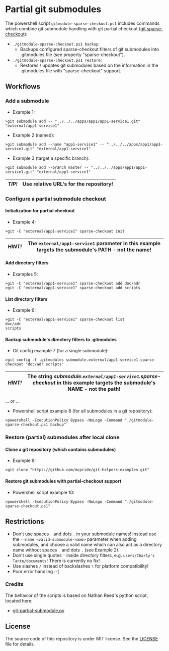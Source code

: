 # Partial git submodules

The powershell script `gitmodule-sparse-checkout.ps1` includes commands which combine git submodule handling with git partial checkout ([git sparse-checkout](https://git-scm.com/docs/git-sparse-checkout)):

* `./gitmodule-sparse-checkout.ps1 backup`:
  * Backups configured sparse-checkout filters of git submodules into .gitmodules file (see property "sparse-checkout").
* `./gitmodule-sparse-checkout.ps1 restore`:
  * Restores / updates git submodules based on the information in the .gitmodules file with "sparse-checkout" support.

## Workflows

### Add a submodule

* Example 1:

```shell
>git submodule add -- "../../../apps/app1/app1-service1.git" "external/app1-service1"
```

* Example 2 (named):

```shell
>git submodule add --name "app1-service1" -- "../../../apps/app1/app1-service1.git" "external/app1-service1"
```

* Example 3 (target a specific branch):

```shell
>git submodule add --branch master -- "../../../apps/app1/app1-service1.git" "external/app1-service1"
```

| _*TIP!*_ | Use relative URL's for the repository! |
|----------|----------------------------------------|


### Configure a partial submodule checkout

#### Initialization for partial checkout

* Example 4:

```shell
>git -C "external/app1-service1" sparse-checkout init
```

| _*HINT!*_ | The `external/app1-service1` parameter in this example targets the submodule's PATH - not the name! |
|-----------|-----------------------------------------------------------------------------------------------------|

#### Add directory filters

* Examples 5:

```shell
>git -C "external/app1-service1" sparse-checkout add doc/adr
>git -C "external/app1-service1" sparse-checkout add scripts
```

#### List directory filters

* Example 6:

```shell
>git -C "external/app1-service1" sparse-checkout list
doc/adr
scripts
```

#### Backup submodule's directory filters to .gitmodules

* Git config example 7 (for a single submodule):

```shell
>git config -f .gitmodules submodule.external/app1-service1.sparse-checkout "doc/adr scripts"
```

| _*HINT!*_ | The string *submodule.`external/app1-service1`.sparse-checkout* in this example targets the submodule's NAME - not the path! |
|-----------|------------------------------------------------------------------------------------------------------------------------------|

... or ...

* Powershell script example 8 (for all submodules in a git repository):

```shell
>powershell -ExecutionPolicy Bypass -NoLogo -Command "./gitmodule-sparse-checkout.ps1 backup"
```

### Restore (partial) submodules after local clone

#### Clone a git repository (which contains submodules)

* Example 9:

```shell
>git clone "https://github.com/mcpride/git-helpers-examples.git"
```

#### Restore git submodules with partial-checkout support

* Powershell script example 10:

```shell
>powershell -ExecutionPolicy Bypass -NoLogo -Command "./gitmodule-sparse-checkout.ps1"
```

## Restrictions

* Don't use spaces ` ` and dots `.` in your submodule names! Instead use the `--name <valid-submodule-name>` parameter when adding submodules, and choose a valid name which can also act as a directory name without spaces ` ` and dots `.` (see Example 2).
* Don't use single quotes `'` inside directory filters, e.g. `users/Charly's Tante/documents`! There is currently no fix!
* Use slashes `/` instead of backslashes `\` for platform compatibility!
* Poor error handling :-(

### Credits

The behavior of the scripts is based on Nathan Reed's python script, located here:
 
* [git-partial-submodule.py](https://github.com/Reedbeta/git-partial-submodule/blob/main/git-partial-submodule.py)


## License

The source code of this repository is under MIT license. See the [LICENSE](../LICENSE) file for details. 